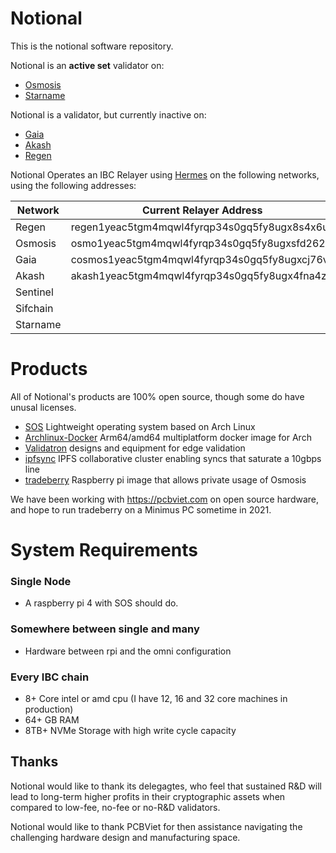 # Notional
This is the notional software repository. 

Notional is an **active set** validator on:
* [Osmosis](https://www.mintscan.io/osmosis/validators/osmovaloper1083svrca4t350mphfv9x45wq9asrs60c6rv0j5)
* [Starname](https://www.mintscan.io/starname/validators/starvaloper1pdqlmncych8uzsfdnsptv7s0wpazc0rgv7zc6h)


Notional is a validator, but currently inactive on:
* [Gaia](https://www.mintscan.io/cosmos/validators/cosmosvaloper1083svrca4t350mphfv9x45wq9asrs60cdmrflj)
* [Akash](https://www.mintscan.io/akash/validators/akashvaloper1083svrca4t350mphfv9x45wq9asrs60c0k5a63)
* [Regen](https://regen.aneka.io/validators/regenvaloper1083svrca4t350mphfv9x45wq9asrs60ct2p9a5)

Notional Operates an IBC Relayer using [Hermes](https://github.com/informal-systems/ibc-rs) on the following networks, using the following addresses:


| Network      | Current Relayer Address | Former Relayer Address
| ----------- | ----------- | ------------ | 
| Regen      | regen1yeac5tgm4mqwl4fyrqp34s0gq5fy8ugx8s4x6u   | regen1083svrca4t350mphfv9x45wq9asrs60chduq99|
| Osmosis   | osmo1yeac5tgm4mqwl4fyrqp34s0gq5fy8ugxsfd262     | osmo1083svrca4t350mphfv9x45wq9asrs60cq5yv9n |
| Gaia      | cosmos1yeac5tgm4mqwl4fyrqp34s0gq5fy8ugxcj76vc  | cosmos1083svrca4t350mphfv9x45wq9asrs60cg0hunp |
| Akash     | akash1yeac5tgm4mqwl4fyrqp34s0gq5fy8ugx4fna4z    | akash1083svrca4t350mphfv9x45wq9asrs60c956m2m |
| Sentinel  |    |        |
| Sifchain   |          |          |
| Starname   |            |                                  |



# Products
All of Notional's products are 100% open source, though some do have unusal licenses.

* [SOS](https://github.com/faddat/sos) Lightweight operating system based on Arch Linux
* [Archlinux-Docker](https://github.com/faddat/archlinux-docker) Arm64/amd64 multiplatform docker image for Arch
* [Validatron](https://whimsical.com/validatron-PbUypC8tVMU8DxCFNLdDFu) designs and equipment for edge validation
* [ipfsync](https://github.com/faddat/ipfscync) IPFS collaborative cluster enabling syncs that saturate a 10gbps line
* [tradeberry](https://github.com/faddat/tradeberry) Raspberry pi image that allows private usage of Osmosis


We have been working with https://pcbviet.com on open source hardware, and hope to run tradeberry on a Minimus PC sometime in 2021.


# System Requirements

### Single Node
* A raspberry pi 4 with SOS should do.

### Somewhere between single and many
* Hardware between rpi and the omni configuration

### Every IBC chain
* 8+ Core intel or amd cpu (I have 12, 16 and 32 core machines in production)
* 64+ GB RAM
* 8TB+ NVMe Storage with high write cycle capacity


## Thanks

Notional would like to thank its delegagtes, who feel that sustained R&D will lead to long-term higher profits in their cryptographic assets when compared to low-fee, no-fee or no-R&D validators.

Notional would like to thank PCBViet for then assistance navigating the challenging hardware design and manufacturing space. 
